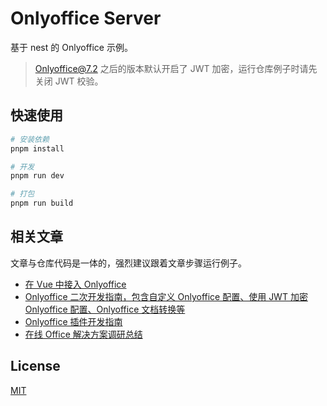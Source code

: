 # Onlyoffice Server

基于 nest 的 Onlyoffice 示例。

> Onlyoffice@7.2 之后的版本默认开启了 JWT 加密，运行仓库例子时请先关闭 JWT 校验。


## 快速使用

```bash
# 安装依赖
pnpm install

# 开发
pnpm run dev

# 打包
pnpm run build
```


## 相关文章

文章与仓库代码是一体的，强烈建议跟着文章步骤运行例子。

- [在 Vue 中接入 Onlyoffice](https://bszhct.com/2022/08/15/onlyoffice-quick-start/)
- [Onlyoffice 二次开发指南，包含自定义 Onlyoffice 配置、使用 JWT 加密 Onlyoffice 配置、Onlyoffice 文档转换等](https://bszhct.com/2022/08/19/onlyoffice-usage/)
- [Onlyoffice 插件开发指南](https://bszhct.com/2022/08/20/onlyoffice-plugin/)
- [在线 Office 解决方案调研总结](https://bszhct.com/2022/08/14/online-office-summary/)


## License

[MIT](/LICENSE)
